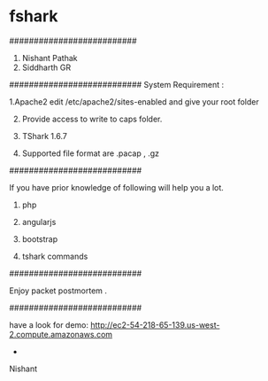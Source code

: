 fshark
======

##########################
1. Nishant Pathak
2. Siddharth GR

###########################
System Requirement :

1.Apache2
    edit /etc/apache2/sites-enabled and give your root folder
    
2. Provide access to write to caps folder.

3. TShark 1.6.7

4. Supported file format are .pacap , .gz 

###########################

If you have prior knowledge of following will help you a lot.
1. php

2. angularjs

3. bootstrap

4. tshark commands


###########################


Enjoy packet postmortem .

###########################

have a look for demo:
http://ec2-54-218-65-139.us-west-2.compute.amazonaws.com

-
Nishant
